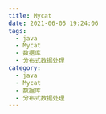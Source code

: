 ```yaml
---
title: Mycat
date: 2021-06-05 19:24:06
tags:
  - java
  - Mycat	
  - 数据库
  - 分布式数据处理
category:
  - java
  - Mycat	
  - 数据库
  - 分布式数据处理
---
```


